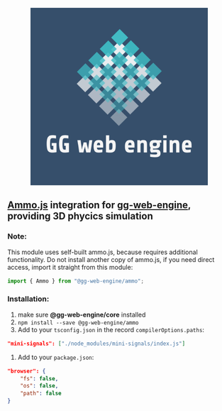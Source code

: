 <p align="center">
  <img src="../../documentation/assets/logo.png" style="height: 400px; width:400px;" alt=''/>
</p>

## [Ammo.js](https://github.com/kripken/ammo.js) integration for [gg-web-engine](https://github.com/AndyGura/gg-web-engine), providing 3D phycics simulation

### Note:
This module uses self-built ammo.js, because requires additional functionality. Do not install another copy of ammo.js, 
if you need direct access, import it straight from this module: 
```typescript
import { Ammo } from "@gg-web-engine/ammo";
``` 

### Installation:
1) make sure **@gg-web-engine/core** installed
1) `npm install --save @gg-web-engine/ammo`
1) Add to your `tsconfig.json` in the record `compilerOptions.paths`:
```json lines
"mini-signals": ["./node_modules/mini-signals/index.js"]
```
1) Add to your `package.json`:
```json lines
"browser": {
    "fs": false,
    "os": false,
    "path": false
}
```
